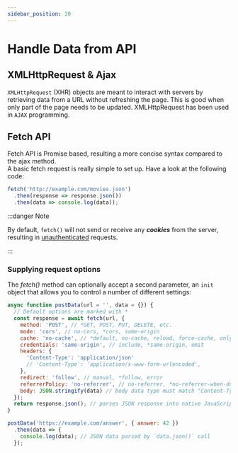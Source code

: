 ```yaml
---
sidebar_position: 20
---
```


# Handle Data from API

## XMLHttpRequest &amp; Ajax
`XMLHttpRequest` (XHR) objects are meant to interact with servers by retrieving data from a URL without refreshing the page. This is good when only part of the page needs to be updated. XMLHttpRequest has been used in `AJAX` programming.


## Fetch API
Fetch API is Promise based, resulting a more concise syntax compared to the ajax method.  
A basic fetch request is really simple to set up. Have a look at the following code:
```javascript title="Fetch basic request"
fetch('http://example.com/movies.json')
  .then(response => response.json())
  .then(data => console.log(data));

```

:::danger Note

By default, `fetch()` will not send or receive any ***cookies*** from the server, resulting in <u>unauthenticated</u> requests.

:::

### Supplying request options
The *fetch()* method can optionally accept a second parameter, an `init` object that allows you to control a number of different settings:

``` javascript title="An example of POST method implementation"
async function postData(url = '', data = {}) {
  // Default options are marked with *
  const response = await fetch(url, {
    method: 'POST', // *GET, POST, PUT, DELETE, etc.
    mode: 'cors', // no-cors, *cors, same-origin
    cache: 'no-cache', // *default, no-cache, reload, force-cache, only-if-cached
    credentials: 'same-origin', // include, *same-origin, omit
    headers: {
      'Content-Type': 'application/json'
      // 'Content-Type': 'application/x-www-form-urlencoded',
    },
    redirect: 'follow', // manual, *follow, error
    referrerPolicy: 'no-referrer', // no-referrer, *no-referrer-when-downgrade, origin, origin-when-cross-origin, same-origin, strict-origin, strict-origin-when-cross-origin, unsafe-url
    body: JSON.stringify(data) // body data type must match "Content-Type" header
  });
  return response.json(); // parses JSON response into native JavaScript objects
}

postData('https://example.com/answer', { answer: 42 })
  .then(data => {
    console.log(data); // JSON data parsed by `data.json()` call
  });

```